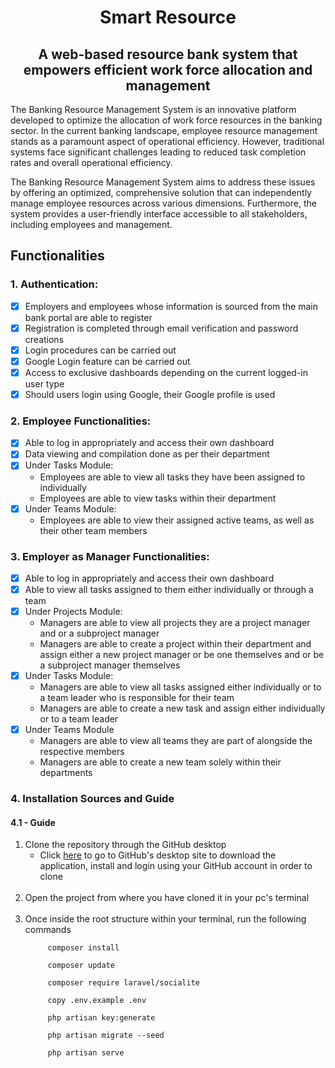 <h1 style="text-align: center;">
    Smart Resource
</h1>

<h2 style="text-align: center;">
    A web-based resource bank system that empowers efficient work force allocation and management
</h2>

The Banking Resource Management System is an innovative platform developed to optimize the allocation of work force
resources in the banking sector. In the current banking landscape, employee resource management stands as a paramount
aspect of operational efficiency. However, traditional systems face significant challenges leading to reduced task
completion rates and overall operational efficiency.

The Banking Resource Management System aims to address these issues by offering an optimized, comprehensive solution
that can independently manage employee resources across various dimensions. Furthermore, the system provides a
user-friendly interface accessible to all stakeholders, including employees and management.

## Functionalities

### 1. Authentication:

- [x] Employers and employees whose information is sourced from the main bank portal are able to register
- [x] Registration is completed through email verification and password creations
- [x] Login procedures can be carried out
- [x] Google Login feature can be carried out
- [x] Access to exclusive dashboards depending on the current logged-in user type
- [x] Should users login using Google, their Google profile is used

### 2. Employee Functionalities:

- [x] Able to log in appropriately and access their own dashboard
- [x] Data viewing and compilation done as per their department
- [x] Under Tasks Module: <br>
    - Employees are able to view all tasks they have been assigned to individually
    - Employees are able to view tasks within their department
- [x] Under Teams Module: <br>
    - Employees are able to view their assigned active teams, as well as their other team members

### 3. Employer as Manager Functionalities:

- [x] Able to log in appropriately and access their own dashboard
- [x] Able to view all tasks assigned to them either individually or through a team
- [x] Under Projects Module: <br>
    - Managers are able to view all projects they are a project manager and or a subproject manager
    - Managers are able to create a project within their department and assign either a new project manager or be one
      themselves and or be a subproject manager themselves
- [x] Under Tasks Module: <br>
    - Managers are able to view all tasks assigned either individually or to a team leader who is responsible for their
      team
    - Managers are able to create a new task and assign either individually or to a team leader
- [x] Under Teams Module
    - Managers are able to view all teams they are part of alongside the respective members
    - Managers are able to create a new team solely within their departments

### 4. Installation Sources and Guide

#### 4.1 - Guide

1. Clone the repository through the GitHub desktop
    - Click [here](https://desktop.github.com/) to go to GitHub's desktop site to download the application, install and
      login using your GitHub account in order to clone
<br><br>
2. Open the project from where you have cloned it in your pc's terminal
<br><br>
3. Once inside the root structure within your terminal, run the following commands
   ```shell
        composer install
      ```
   ```shell
        composer update
   ```
   ```shell
        composer require laravel/socialite
   ```
   ```shell
        copy .env.example .env
   ```
   ```shell
        php artisan key:generate
   ```
   ```shell
        php artisan migrate --seed
   ```
   ```shell
        php artisan serve
   ```
